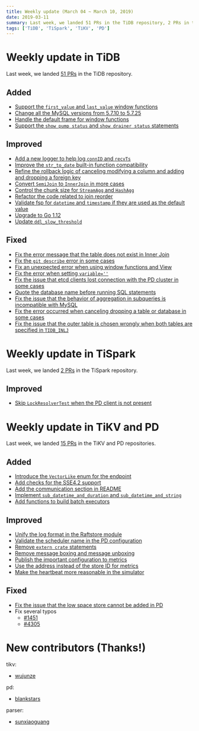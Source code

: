 ```yaml
---
title: Weekly update (March 04 ~ March 10, 2019)
date: 2019-03-11
summary: Last week, we landed 51 PRs in the TiDB repository, 2 PRs in the TiSpark repository, and 15 PRs in the TiKV and PD repositories.
tags: ['TiDB', 'TiSpark', 'TiKV', 'PD']
---
```


# Weekly update in TiDB

Last week, we landed [51 PRs](https://github.com/pingcap/tidb/pulls?utf8=%E2%9C%93&q=is%3Apr+is%3Amerged+merged%3A2019-03-04..2019-03-10) in the TiDB repository.

## Added

- [Support the `first_value` and `last_value` window functions](https://github.com/pingcap/tidb/pull/9560)
- [Change all the MySQL versions from 5.7.10 to 5.7.25](https://github.com/pingcap/tidb/pull/9553)
- [Handle the default frame for window functions](https://github.com/pingcap/tidb/pull/9544)
- [Support the `show pump status` and `show drainer status` statements](https://github.com/pingcap/tidb/pull/9456)

## Improved

- [Add a new logger to help log `connID` and `recvTs`](https://github.com/pingcap/tidb/pull/9548)
- [Improve the `str_to_date` built-in function compatibility](https://github.com/pingcap/tidb/pull/9617)
- [Refine the rollback logic of canceling modifying a column and adding and dropping a foreign key](https://github.com/pingcap/tidb/pull/9613)
- [Convert `SemiJoin` to `InnerJoin` in more cases](https://github.com/pingcap/tidb/pull/9546)
- [Control the chunk size for `StreamAgg` and `HashAgg`](https://github.com/pingcap/tidb/pull/9512)
- [Refactor the code related to join reorder](https://github.com/pingcap/tidb/pull/9439)
- [Validate fsp for `datetime` and `timestamp` if they are used as the default value](https://github.com/pingcap/tidb/pull/9327)
- [Upgrade to Go 1.12](https://github.com/pingcap/tidb/pull/9299)
- [Update `ddl_slow_threshold`](https://github.com/pingcap/tidb/pull/9043)

## Fixed

- [Fix the error message that the table does not exist in Inner Join](https://github.com/pingcap/tidb/pull/9626)
- [Fix the `git describe` error in some cases](https://github.com/pingcap/tidb/pull/9611)
- [Fix an unexpected error when using window functions and View](https://github.com/pingcap/tidb/pull/9605)
- [Fix the error when setting `variable=''`](https://github.com/pingcap/tidb/pull/8537)
- [Fix the issue that etcd clients lost connection with the PD cluster in some cases](https://github.com/pingcap/tidb/pull/9575)
- [Quote the database name before running SQL statements](https://github.com/pingcap/tidb/pull/9547)
- [Fix the issue that the behavior of aggregation in subqueries is incompatible with MySQL](https://github.com/pingcap/tidb/pull/9542)
- [Fix the error occurred when canceling dropping a table or database in some cases](https://github.com/pingcap/tidb/pull/9524)
- [Fix the issue that the outer table is chosen wrongly when both tables are specified in `TIDB_INLJ`](https://github.com/pingcap/tidb/pull/9579)

# Weekly update in TiSpark

Last week, we landed [2 PRs](https://github.com/pingcap/tispark/pulls?utf8=✓&q=is%3Apr+is%3Amerged+merged%3A2019-03-04..2019-03-10+) in the TiSpark repository.

## Improved

- [Skip `LockResolverTest` when the PD client is not present](https://github.com/pingcap/tispark/pull/579)

# Weekly update in TiKV and PD

Last week, we landed [15 PRs](https://github.com/search?p=1&q=repo%3Atikv%2Ftikv+repo%3Apingcap%2Fpd+is%3Apr+is%3Amerged+merged%3A2019-03-04..2019-03-10&type=Issues) in the TiKV and PD repositories.

## Added

* [Introduce the `VectorLike` enum for the endpoint](https://github.com/tikv/tikv/pull/4320)
* [Add checks for the SSE4.2 support](https://github.com/tikv/tikv/pull/4314)
* [Add the communication section in README](https://github.com/tikv/tikv/pull/4285)
* [Implement `sub_datetime_and_duration` and `sub_datetime_and_string`](https://github.com/tikv/tikv/pull/4269)
* [Add functions to build batch executors](https://github.com/tikv/tikv/pull/4243)

## Improved

* [Unify the log format in the Raftstore module](https://github.com/tikv/tikv/pull/4307)
* [Validate the scheduler name in the PD configuration](https://github.com/pingcap/pd/pull/1449)
* [Remove `extern crate` statements](https://github.com/tikv/tikv/pull/4297)
* [Remove message boxing and message unboxing](https://github.com/tikv/tikv/pull/4232)
* [Publish the important configuration to metrics](https://github.com/tikv/tikv/pull/4206)
* [Use the address instead of the store ID for metrics](https://github.com/pingcap/pd/pull/1429)
* [Make the heartbeat more reasonable in the simulator](https://github.com/pingcap/pd/pull/1418)

## Fixed

* [Fix the issue that the low space store cannot be added in PD](https://github.com/pingcap/pd/pull/1453)
* Fix several typos
    - [#1451](https://github.com/pingcap/pd/pull/1451)
    - [#4305](https://github.com/tikv/tikv/pull/4305)

# New contributors (Thanks!)

tikv:

- [wujunze](https://github.com/wujunze)

pd:

- [blankstars](https://github.com/blankstars)

parser:

- [sunxiaoguang](https://github.com/sunxiaoguang)